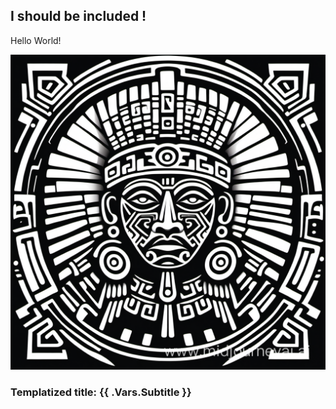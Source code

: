 ## I should be included !

Hello World! 

![](./aztec1.png)


### Templatized title: {{ .Vars.Subtitle }}